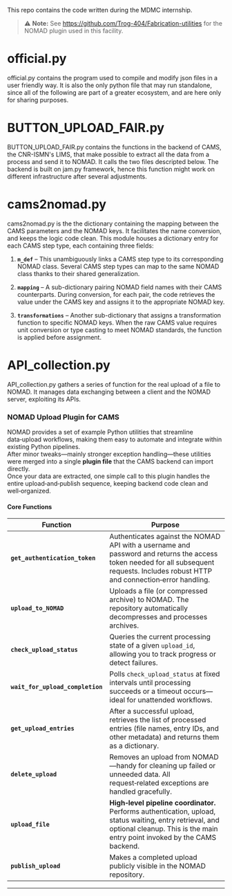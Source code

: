 This repo contains the code written during the MDMC internship.

> ⚠️ **Note:** 
See https://github.com/Trog-404/Fabrication-utilities for the NOMAD plugin used in this facility.


# official.py

official.py contains the program used to compile and modify json files in a user friendly way.
It is also the only python file that may run standalone, since all of the following are part of a greater ecosystem, and are here only for sharing purposes.

# BUTTON_UPLOAD_FAIR.py

BUTTON_UPLOAD_FAIR.py contains the functions in the backend of CAMS, the CNR-ISMN's LIMS, that make possible to extract all the data from a process and send it to NOMAD. It calls the two files descripted below.
The backend is built on jam.py framework, hence this function might work on different infrastructure after several adjustments.

# cams2nomad.py

cams2nomad.py is the the dictionary containing the mapping between the CAMS parameters and the NOMAD keys. It facilitates the name conversion, and keeps the logic code clean.
This module houses a dictionary entry for each CAMS step type, each containing three fields:

1. **`m_def`** – This unambiguously links a CAMS step type to its corresponding NOMAD class. Several CAMS step types can map to the same NOMAD class thanks to their shared generalization.

2. **`mapping`** – A sub-dictionary pairing NOMAD field names with their CAMS counterparts. During conversion, for each pair, the code retrieves the value under the CAMS key and assigns it to the appropriate NOMAD key.

3. **`transformations`** – Another sub-dictionary that assigns a transformation function to specific NOMAD keys. When the raw CAMS value requires unit conversion or type casting to meet NOMAD standards, the function is applied before assignment.

# API_collection.py

API_collection.py gathers a series of function for the real upload of a file to NOMAD. It manages data exchanging between a client and the NOMAD server, exploiting its APIs.

### NOMAD Upload Plugin for CAMS

NOMAD provides a set of example Python utilities that streamline data‑upload workflows, making them easy to automate and integrate within existing Python pipelines.  
After minor tweaks—mainly stronger exception handling—these utilities were merged into a single **plugin file** that the CAMS backend can import directly.  
Once your data are extracted, one simple call to this plugin handles the entire upload‑and‑publish sequence, keeping backend code clean and well‑organized.



#### Core Functions

| Function | Purpose |
|----------|---------|
| **`get_authentication_token`** | Authenticates against the NOMAD API with a username and password and returns the access token needed for all subsequent requests. Includes robust HTTP and connection‑error handling. |
| **`upload_to_NOMAD`** | Uploads a file (or compressed archive) to NOMAD. The repository automatically decompresses and processes archives. |
| **`check_upload_status`** | Queries the current processing state of a given `upload_id`, allowing you to track progress or detect failures. |
| **`wait_for_upload_completion`** | Polls `check_upload_status` at fixed intervals until processing succeeds or a timeout occurs—ideal for unattended workflows. |
| **`get_upload_entries`** | After a successful upload, retrieves the list of processed entries (file names, entry IDs, and other metadata) and returns them as a dictionary. |
| **`delete_upload`** | Removes an upload from NOMAD—handy for cleaning up failed or unneeded data. All request‑related exceptions are handled gracefully. |
| **`upload_file`** | **High‑level pipeline coordinator.** Performs authentication, upload, status waiting, entry retrieval, and optional cleanup. This is the main entry point invoked by the CAMS backend. |
| **`publish_upload`** | Makes a completed upload publicly visible in the NOMAD repository. |

---

